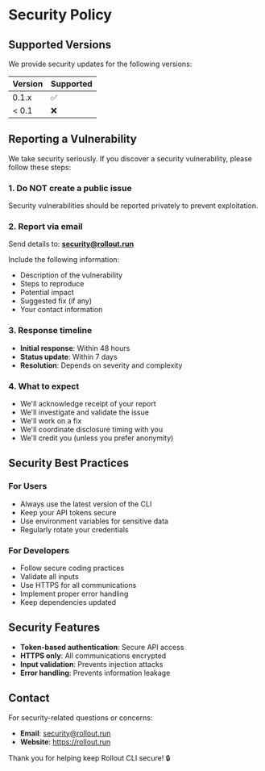 # Security Policy

## Supported Versions

We provide security updates for the following versions:

| Version | Supported          |
| ------- | ------------------ |
| 0.1.x   | :white_check_mark: |
| < 0.1   | :x:                |

## Reporting a Vulnerability

We take security seriously. If you discover a security vulnerability, please follow these steps:

### 1. Do NOT create a public issue

Security vulnerabilities should be reported privately to prevent exploitation.

### 2. Report via email

Send details to: **security@rollout.run**

Include the following information:

- Description of the vulnerability
- Steps to reproduce
- Potential impact
- Suggested fix (if any)
- Your contact information

### 3. Response timeline

- **Initial response**: Within 48 hours
- **Status update**: Within 7 days
- **Resolution**: Depends on severity and complexity

### 4. What to expect

- We'll acknowledge receipt of your report
- We'll investigate and validate the issue
- We'll work on a fix
- We'll coordinate disclosure timing with you
- We'll credit you (unless you prefer anonymity)

## Security Best Practices

### For Users

- Always use the latest version of the CLI
- Keep your API tokens secure
- Use environment variables for sensitive data
- Regularly rotate your credentials

### For Developers

- Follow secure coding practices
- Validate all inputs
- Use HTTPS for all communications
- Implement proper error handling
- Keep dependencies updated

## Security Features

- **Token-based authentication**: Secure API access
- **HTTPS only**: All communications encrypted
- **Input validation**: Prevents injection attacks
- **Error handling**: Prevents information leakage

## Contact

For security-related questions or concerns:

- **Email**: security@rollout.run
- **Website**: https://rollout.run

Thank you for helping keep Rollout CLI secure! 🔒
